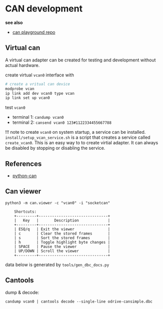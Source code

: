 # CAN development

**see also**

* [can playground repo](https://gitlab.com/roxautomation/playground/canbus)


## Virtual can

A virtual can adapter can be created for testing and development without actual hardware.


create virtual `vcan0` interface with

```bash
# create a vritual can device
modprobe vcan
ip link add dev vcan0 type vcan
ip link set up vcan0
```

test `vcan0`

- terminal 1: `candump vcan0`
- terminal 2: `cansend vcan0 123#1122334455667788`

!!! note
    to create `vcan0` on system startup, a service can be installed.
    `install/setup_vcan_service.sh` is a script that creates a service called
    `create_vcan0`. This is an easy way to to create virtial adapter. It can always be
    disabled by stopping or disabling the service.


## References

- [python-can](https://python-can.readthedocs.io/en/v4.2.2/index.html)



## Can viewer

`python3 -m can.viewer -c "vcan0" -i "socketcan"`

        Shortcuts:
        +---------+-------------------------------+
        |   Key   |       Description             |
        +---------+-------------------------------+
        | ESQ/q   | Exit the viewer               |
        | c       | Clear the stored frames       |
        | s       | Sort the stored frames        |
        | h       | Toggle highlight byte changes |
        | SPACE   | Pause the viewer              |
        | UP/DOWN | Scroll the viewer             |
        +---------+-------------------------------+


data below is generated by `tools/gen_dbc_docs.py`

## Cantools

dump & decode:

`candump vcan0 | cantools decode --single-line odrive-cansimple.dbc`
